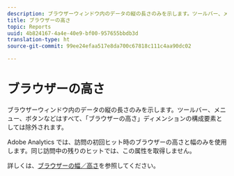 ```yaml
---
description: ブラウザーウィンドウ内のデータの縦の長さのみを示します。ツールバー、メニュー、ボタンなどはすべて、「ブラウザーの高さ」ディメンションの構成要素としては除外されます。
title: ブラウザーの高さ
topic: Reports
uuid: 4b824167-4a4e-40e9-bf00-957655bbdb3d
translation-type: ht
source-git-commit: 99ee24efaa517e8da700c67818c111c4aa90dc02

---
```



# ブラウザーの高さ

ブラウザーウィンドウ内のデータの縦の長さのみを示します。ツールバー、メニュー、ボタンなどはすべて、「ブラウザーの高さ」ディメンションの構成要素としては除外されます。

Adobe Analytics では、訪問の初回ヒット時のブラウザーの高さと幅のみを使用します。同じ訪問中の残りのヒットでは、この属性を取得しません。

詳しくは、[ブラウザーの幅／高さ](/help/components/c-variables/dimensionslist/browser-width.md)を参照してください。
